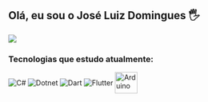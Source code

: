 ## Olá, eu sou o José Luiz Domingues 🖐️ 
<div style="display: inline_block">
  
<a href = "mailto:jlldomingues@gmail.com"> <img src= "https://img.shields.io/badge/Gmail-D14836?style=for-the-badge&logo=gmail&logoColor=white"></a>
  
### Tecnologias que estudo atualmente:
<div style="display: inline_block">
<img align="center" alt="C#" src="https://img.shields.io/badge/C%23-239120?style=for-the-badge&logo=c-sharp&logoColor=white"/>
<img align="center" alt="Dotnet" src="https://img.shields.io/badge/.NET-5C2D91?style=for-the-badge&logo=.net&logoColor=white"/>  
<img align="center" alt="Dart" src="https://img.shields.io/badge/Dart-0175C2?style=for-the-badge&logo=dart&logoColor=white"/>
<img align="center" alt="Flutter" src="https://img.shields.io/badge/Flutter-02569B?style=for-the-badge&logo=flutter&logoColor=white"/>
  
  <img align="center" alt="Arduino" src="https://cdn.jsdelivr.net/gh/devicons/devicon/icons/arduino/arduino-original-wordmark.svg" height=43 width=45/>

</div>
